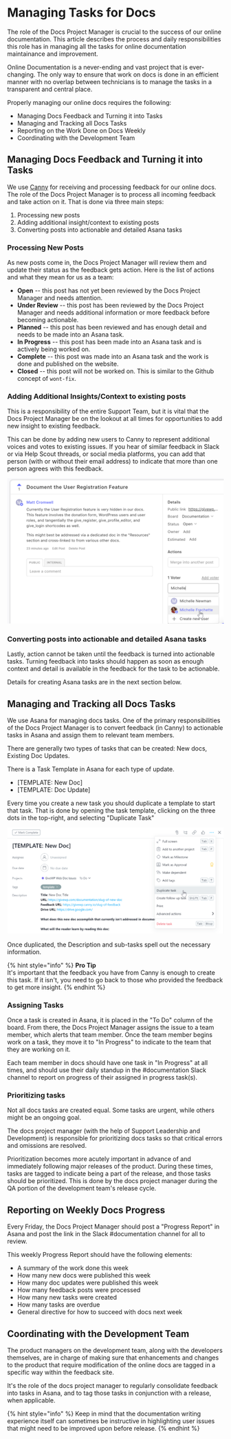 # Managing Tasks for Docs

The role of the Docs Project Manager is crucial to the success of our online documentation. This article describes the process and daily responsibilities this role has in managing all the tasks for online documentation maintainance and improvement.

Online Documentation is a never-ending and vast project that is ever-changing. The only way to ensure that work on docs is done in an efficient manner with no overlap between technicians is to manage the tasks in a transparent and central place. 

Properly managing our online docs requires the following:

* Managing Docs Feedback and Turning it into Tasks
* Managing and Tracking all Docs Tasks
* Reporting on the Work Done on Docs Weekly
* Coordinating with the Development Team

## Managing Docs Feedback and Turning it into Tasks

We use [Canny](https://canny.io) for receiving and processing feedback for our online docs. The role of the Docs Project Manager is to process all incoming feedback and take action on it. That is done via three main steps:

1. Processing new posts
2. Adding additional insight/context to existing posts
3. Converting posts into actionable and detailed Asana tasks

### Processing New Posts

As new posts come in, the Docs Project Manager will review them and update their status as the feedback gets action. Here is the list of actions and what they mean for us as a team:

* **Open** -- this post has not yet been reviewed by the Docs Project Manager and needs attention.
* **Under Review** -- this post has been reviewed by the Docs Project Manager and needs additional information or more feedback before becoming actionable.
* **Planned** -- this post has been reviewed and has enough detail and needs to be made into an Asana task.
* **In Progress** -- this post has been made into an Asana task and is actively being worked on.
* **Complete** -- this post was made into an Asana task and the work is done and published on the website.
* **Closed** -- this post will not be worked on. This is similar to the Github concept of `wont-fix`.

### Adding Additional Insights/Context to existing posts

This is a responsibility of the entire Support Team, but it is vital that the Docs Project Manager be on the lookout at all times for opportunities to add new insight to existing feedback.

This can be done by adding new users to Canny to represent additional voices and votes to existing issues. If you hear of similar feedback in Slack or via Help Scout threads, or social media platforms, you can add that person (with or without their email address) to indicate that more than one person agrees with this feedback.

![Adding additional users as votes to an existing feedback post in Canny](/assets/canny-adding-another-voter.png)

### Converting posts into actionable and detailed Asana tasks

Lastly, action cannot be taken until the feedback is turned into actionable tasks. Turning feedback into tasks should happen as soon as enough context and detail is available in the feedback for the task to be actionable. 

Details for creating Asana tasks are in the next section below.

## Managing and Tracking all Docs Tasks

We use Asana for managing docs tasks. One of the primary responsibilities of the Docs Project Manager is to convert feedback (in Canny) to actionable tasks in Asana and assign them to relevant team members.

There are generally two types of tasks that can be created: New docs, Existing Doc Updates. 

There is a Task Template in Asana for each type of update.

* [TEMPLATE: New Doc]
* [TEMPLATE: Doc Update]

Every time you create a new task you should duplicate a template to start that task. That is done by opening the task template, clicking on the three dots in the top-right, and selecting "Duplicate Task"

![Duplicating a task template in Asana](/assets/asana-duplicating-a-task-template.png)

Once duplicated, the Description and sub-tasks spell out the necessary information. 

{% hint style="info" %}
**Pro Tip**  
It's important that the feedback you have from Canny is enough to create this task. If it isn't, you need to go back to those who provided the feedback to get more insight.
{% endhint %}

### Assigning Tasks

Once a task is created in Asana, it is placed in the "To Do" column of the board. From there, the Docs Project Manager assigns the issue to a team member, which alerts that team member. Once the team member begins work on a task, they move it to "In Progress" to indicate to the team that they are working on it. 

Each team member in docs should have one task in "In Progress" at all times, and should use their daily standup in the #documentation Slack channel to report on progress of their assigned in progress task\(s\).

### Prioritizing tasks

Not all docs tasks are created equal. Some tasks are urgent, while others might be an ongoing goal.

The docs project manager \(with the help of Support Leadership and Development\) is responsible for prioritizing docs tasks so that critical errors and omissions are resolved. 

Prioritization becomes more acutely important in advance of and immediately following major releases of the product. During these times, tasks are tagged to indicate being a part of the release, and those tasks should be prioritized. This is done by the docs project manager during the QA portion of the development team's release cycle.

## Reporting on Weekly Docs Progress 

Every Friday, the Docs Project Manager should post a "Progress Report" in Asana and post the link in the Slack #documentation channel for all to review. 

This weekly Progress Report should have the following elements:

* A summary of the work done this week
* How many new docs were published this week
* How many doc updates were published this week
* How many feedback posts were processed
* How many new tasks were created
* How many tasks are overdue
* General directive for how to succeed with docs next week

## Coordinating with the Development Team

The product managers on the development team, along with the developers themselves, are in charge of making sure that enhancements and changes to the product that require modification of the online docs are tagged in a specific way within the feedback site. 

It's the role of the docs project manager to regularly consolidate feedback into tasks in Asana, and to tag those tasks in conjunction with a release, when applicable.

{% hint style="info" %}
Keep in mind that the documentation writing experience itself can sometimes be instructive in highlighting user issues that might need to be improved upon before release.
{% endhint %}

